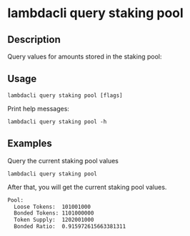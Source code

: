 # lambdacli query staking pool 

## Description

Query values for amounts stored in the staking pool:

## Usage

```
lambdacli query staking pool [flags]
```
Print help messages:
```
lambdacli query staking pool -h
```

## Examples

Query the current staking pool values
```
lambdacli query staking pool 
```

After that, you will get the current staking pool values.

```txt
Pool:
  Loose Tokens:  101001000
  Bonded Tokens: 1101000000
  Token Supply:  1202001000
  Bonded Ratio:  0.915972615663381311
```
